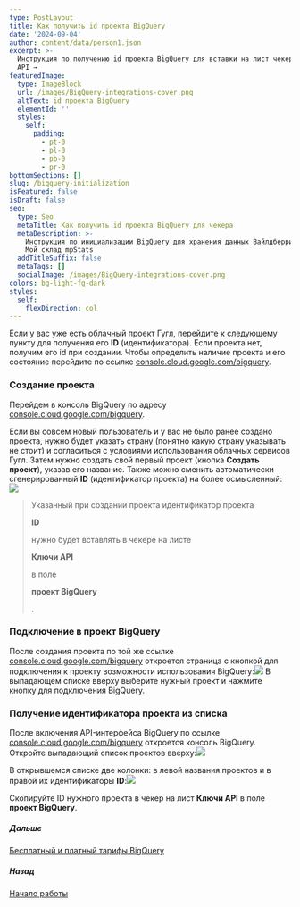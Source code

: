 ```yaml
---
type: PostLayout
title: Как получить id проекта BigQuery
date: '2024-09-04'
author: content/data/person1.json
excerpt: >-
  Инструкция по получению id проекта BigQuery для вставки на лист чекера Ключи
  API →
featuredImage:
  type: ImageBlock
  url: /images/BigQuery-integrations-cover.png
  altText: id проекта BigQuery
  elementId: ''
  styles:
    self:
      padding:
        - pt-0
        - pl-0
        - pb-0
        - pr-0
bottomSections: []
slug: /bigquery-initialization
isFeatured: false
isDraft: false
seo:
  type: Seo
  metaTitle: Как получить id проекта BigQuery для чекера
  metaDescription: >-
    Инструкция по инициализации BigQuery для хранения данных Вайлдберриз Озон
    Мой склад mpStats
  addTitleSuffix: false
  metaTags: []
  socialImage: /images/BigQuery-integrations-cover.png
colors: bg-light-fg-dark
styles:
  self:
    flexDirection: col
---
```

Если у вас уже есть облачный проект Гугл, перейдите к следующему пункту для получения его **ID** (идентификатора). Если проекта нет, получим его id при создании. Чтобы определить наличие проекта и его состояние перейдите по ссылке [console.cloud.google.com/bigquery](https://console.cloud.google.com/bigquery).

### Создание проекта

Перейдем в консоль BigQuery по адресу [console.cloud.google.com/bigquery](https://console.cloud.google.com/bigquery).

Если вы совсем новый пользователь и у вас не было ранее создано проекта, нужно будет указать страну (понятно какую страну указывать не стоит) и согласиться с условиями использования облачных сервисов Гугл. Затем нужно создать свой первый проект (кнопка **Создать проект**), указав его название. Также можно сменить автоматически сгенерированный **ID** (идентификатор проекта) на более осмысленный:![](/images/create-bq-project.PNG)

> Указанный при создании проекта идентификатор проекта
>
> **ID**
>
> нужно будет вставлять в чекере на листе
>
> **Ключи API**
>
> в поле
>
> **проект BigQuery**
>
> .

### Подключение в проект BigQuery

После создания проекта по той же ссылке [console.cloud.google.com/bigquery](https://console.cloud.google.com/bigquery) откроется страница с кнопкой для подключения к проекту возможности использования BigQuery:![](/images/bq-enable-api.PNG)
В выпадающем списке вверху выберите нужный проект и нажмите кнопку для подключения BigQuery.

### Получение идентификатора проекта из списка

После включения API-интерфейса BigQuery по ссылке [console.cloud.google.com/bigquery](https://cloud.google.com/bigquery/) откроется консоль BigQuery. Откройте выпадающий список проектов вверху:![](/images/console-bq-dropdown-list.png)

В открывшемся списке две колонки: в левой названия проектов и в правой их идентификаторы **ID**:![](/images/bq-list-projects.PNG)

Скопируйте ID нужного проекта в чекер на лист **Ключи API** в поле **проект BigQuery**.

##### Дальше

[Бесплатный и платный тарифы BigQuery](/blog/bigquery-sandbox/)

##### Назад

[Начало работы](/blog/beginning-of-use/)





